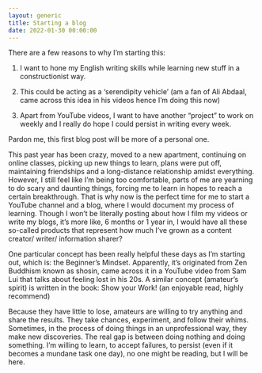 ```yaml
---
layout: generic
title: Starting a blog
date: 2022-01-30 00:00:00
---
```

There are a few reasons to why I’m starting this:

1. I want to hone my English writing skills while learning new stuff in a constructionist way.

2. This could be acting as a ‘serendipity vehicle’ (am a fan of Ali Abdaal, came across this idea in his videos hence I’m doing this now)

3. Apart from YouTube videos, I want to have another “project” to work on weekly and I really do hope I could persist in writing every week.

Pardon me, this first blog post will be more of a personal one.

This past year has been crazy, moved to a new apartment, continuing on online classes, picking up new things to learn, plans were put off, maintaining friendships and a long-distance relationship amidst everything. However, I still feel like I’m being too comfortable, parts of me are yearning to do scary and daunting things, forcing me to learn in hopes to reach a certain breakthrough. That is why now is the perfect time for me to start a YouTube channel and a blog, where I would document my process of learning. Though I won’t be literally posting about how I film my videos or write my blogs, it’s more like, 6 months or 1 year in, I would have all these so-called products that represent how much I’ve grown as a content creator/ writer/ information sharer?

One particular concept has been really helpful these days as I’m starting out, which is: the Beginner’s Mindset. Apparently, it’s originated from Zen Buddhism known as shosin, came across it in a YouTube video from Sam Lui that talks about feeling lost in his 20s. A similar concept (amateur’s spirit) is written in the book: Show your Work! (an enjoyable read, highly recommend)

Because they have little to lose, amateurs are willing to try anything and share the results. They take chances, experiment, and follow their whims. Sometimes, in the process of doing things in an unprofessional way, they make new discoveries. The real gap is between doing nothing and doing something.
I’m willing to learn, to accept failures, to persist (even if it becomes a mundane task one day), no one might be reading, but I will be here.